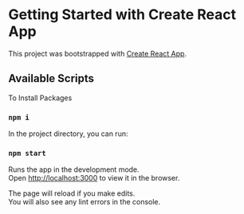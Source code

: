 # Getting Started with Create React App

This project was bootstrapped with [Create React App](https://github.com/facebook/create-react-app).

## Available Scripts

To Install Packages

### `npm i`

In the project directory, you can run:

### `npm start`

Runs the app in the development mode.\
Open [http://localhost:3000](http://localhost:3000) to view it in the browser.

The page will reload if you make edits.\
You will also see any lint errors in the console.
